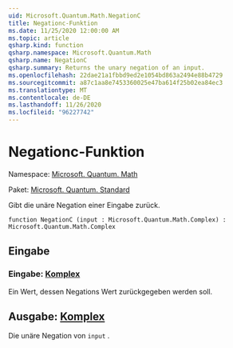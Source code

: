 ```yaml
---
uid: Microsoft.Quantum.Math.NegationC
title: Negationc-Funktion
ms.date: 11/25/2020 12:00:00 AM
ms.topic: article
qsharp.kind: function
qsharp.namespace: Microsoft.Quantum.Math
qsharp.name: NegationC
qsharp.summary: Returns the unary negation of an input.
ms.openlocfilehash: 22dae21a1fbbd9ed2e1054bd863a2494e88b4729
ms.sourcegitcommit: a87c1aa8e7453360025e47ba614f25b02ea84ec3
ms.translationtype: MT
ms.contentlocale: de-DE
ms.lasthandoff: 11/26/2020
ms.locfileid: "96227742"
---
```

# <a name="negationc-function"></a>Negationc-Funktion

Namespace: [Microsoft. Quantum. Math](xref:Microsoft.Quantum.Math)

Paket: [Microsoft. Quantum. Standard](https://nuget.org/packages/Microsoft.Quantum.Standard)


Gibt die unäre Negation einer Eingabe zurück.

```qsharp
function NegationC (input : Microsoft.Quantum.Math.Complex) : Microsoft.Quantum.Math.Complex
```


## <a name="input"></a>Eingabe

### <a name="input--complex"></a>Eingabe: [Komplex](xref:Microsoft.Quantum.Math.Complex)

Ein Wert, dessen Negations Wert zurückgegeben werden soll.



## <a name="output--complex"></a>Ausgabe: [Komplex](xref:Microsoft.Quantum.Math.Complex)

Die unäre Negation von `input` .